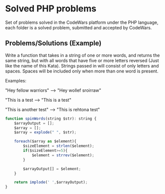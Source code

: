 # Solved PHP problems

Set of problems solved in the CodeWars platform under the PHP language, each folder is a solved problem, submitted and accepted by CodeWars.


## Problems/Solutions (Example)

Write a function that takes in a string of one or more words, and returns the same string, but with all words that have five or more letters reversed (Just like the name of this Kata). Strings passed in will consist of only letters and spaces. Spaces will be included only when more than one word is present.

Examples:

"Hey fellow warriors"  --> "Hey wollef sroirraw"

"This is a test        --> "This is a test" 

"This is another test" --> "This is rehtona test"

```javascript
function spinWords(string $str): string {
    $arrayOutput = [];
    $array = [];
    $array = explode(" ", $str);

    foreach($array as $element){
        $sizeElement = strlen($element);
        if($sizeElement>=5){
            $element = strrev($element);
        }

        $arrayOutput[] = $element;
    }

    return implode(' ',$arrayOutput);
}
```

